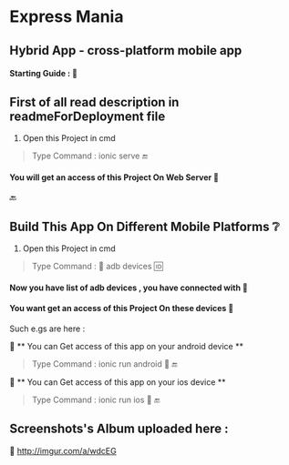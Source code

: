 # Express Mania
                                                                
## Hybrid App - cross-platform mobile app
                                                                                    
                                                                                    
#### Starting Guide :   :memo:

## First of all read description in readmeForDeployment file
                                                                                          
                                                                                            
1. Open this Project in cmd 

> Type Command : ionic serve  :end: 
                                                                        
#### You will get an access of this Project On Web Server  :speech_balloon:

:back:
## Build This App On Different Mobile Platforms  :grey_question:
                                                                                                                              
1. Open this Project in cmd 

> Type Command :  :signal_strength: adb devices   :id:
                                                                        
#### Now you have list of adb devices , you have connected with  :speech_balloon:
#### You want get an access of this Project On these devices  :speech_balloon:
                                                                                                          
 Such e.gs are here :
 
:speech_balloon: ** You can Get access of this app on your android device **
                                                                                                                        
 > Type Command : ionic run android  :iphone:  :end:
                                                                                                                          
                                                                                                                          
 :speech_balloon: ** You can Get access of this app on your ios device **
                                                                                                                        
 > Type Command : ionic run ios  :iphone:  :end:
                                                                                                                                  
                                                                                                                                  
## Screenshots's Album uploaded here :
:link: http://imgur.com/a/wdcEG

